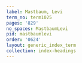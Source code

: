 ```yaml
---
label: Mastbaum, Levi
term_no: term1025
pages: '829'
no_spaces: MastbaumLevi
pid: mastbaumlevi
order: '0624'
layout: generic_index_term
collection: index-headings
---
```

